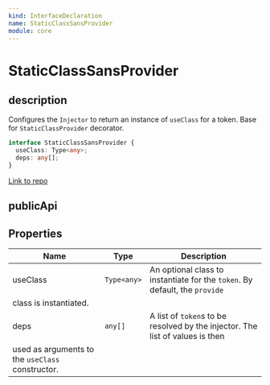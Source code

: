 ```yaml
---
kind: InterfaceDeclaration
name: StaticClassSansProvider
module: core
---
```


# StaticClassSansProvider

## description

Configures the `Injector` to return an instance of `useClass` for a token.
Base for `StaticClassProvider` decorator.

```ts
interface StaticClassSansProvider {
  useClass: Type<any>;
  deps: any[];
}
```

[Link to repo](https://github.com/timdeschryver/angular/blob/master/packages/core/src/di/interface/provider.ts#L59-L71)

## publicApi

## Properties

| Name                                             | Type        | Description                                                                   |
| ------------------------------------------------ | ----------- | ----------------------------------------------------------------------------- |
| useClass                                         | `Type<any>` | An optional class to instantiate for the `token`. By default, the `provide`   |
| class is instantiated.                           |
| deps                                             | `any[]`     | A list of `token`s to be resolved by the injector. The list of values is then |
| used as arguments to the `useClass` constructor. |
